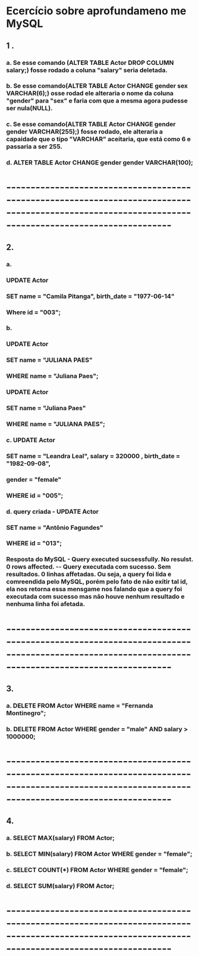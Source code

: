 # Ecercício sobre aprofundameno me MySQL

## 1 .

### a. Se esse comando (ALTER TABLE Actor DROP COLUMN salary;) fosse rodado a coluna "salary" seria deletada.

### b. Se esse comando(ALTER TABLE Actor CHANGE gender sex VARCHAR(6);) osse rodad ele alteraria o nome da coluna "gender" para "sex" e faria com que a mesma agora pudesse ser nula(NULL).

### c. Se esse comando(ALTER TABLE Actor CHANGE gender gender VARCHAR(255);) fosse rodado, ele alteraria a capaidade que o tipo "VARCHAR" aceitaria, que está como 6 e passaria a ser 255.

### d. ALTER TABLE Actor CHANGE gender gender VARCHAR(100);

# ----------------------------------------------------------------------------------------------------------------------------------------------------

## 2.

### a. 
### UPDATE Actor 
### SET name = "Camila Pitanga", birth_date = "1977-06-14"
### Where id = "003";

 ### b. 
### UPDATE Actor 
### SET name = "JULIANA PAES" 
### WHERE name = "Juliana Paes";
### 
### UPDATE Actor 
### SET name = "Juliana Paes"
### WHERE name = "JULIANA PAES";

### c. UPDATE Actor
### SET name = "Leandra Leal", salary = 320000 , birth_date = "1982-09-08", 
### gender = "female"
### WHERE id = "005";

### d. query criada - UPDATE Actor 
### SET name = "Antônio Fagundes"
### WHERE id = "013";
### Resposta do MySQL - Query executed sucsessfully. No resulst. 0 rows affected. -- Query executada com sucesso. Sem resultados. 0 linhas affetadas. Ou seja, a query foi lida e comreendida pelo MySQL, porém pelo fato de não exitir tal id, ela nos retorna essa mensgame nos falando que a query foi executada com sucesso mas não houve nenhum resultado e nenhuma linha foi afetada.

# ----------------------------------------------------------------------------------------------------------------------------------------------------

## 3.

### a. DELETE FROM Actor WHERE name = "Fernanda Montinegro";

### b. DELETE FROM Actor WHERE gender = "male" AND   salary > 1000000; 

# ----------------------------------------------------------------------------------------------------------------------------------------------------

## 4.

### a. SELECT MAX(salary) FROM Actor;

### b. SELECT MIN(salary) FROM Actor WHERE gender = "female";

### c. SELECT COUNT(*) FROM Actor WHERE gender = "female";

### d. SELECT SUM(salary) FROM Actor; 

# ----------------------------------------------------------------------------------------------------------------------------------------------------


